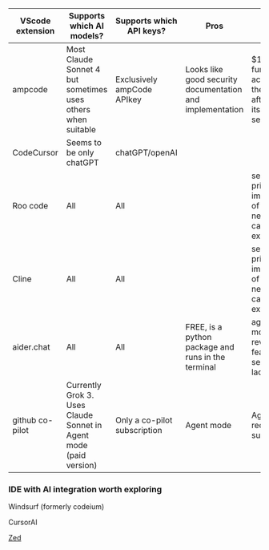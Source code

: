 | VScode extension | Supports which AI models? | Supports which API keys? | Pros | Cons
|----------|----------|----------|----------|----------|
| ampcode    | Most Claude Sonnet 4 but sometimes uses others when suitable | Exclusively ampCode APIkey |Looks like good security documentation and implementation| $10 intial funds in account but then afterwards its a paid for service|
| CodeCursor    | Seems to be only chatGPT | chatGPT/openAI |||
| Roo code    | All | All ||security & privacy implications of extension need more careful examining|
| Cline    | All | All ||security & privacy implications of extension need more careful examining|
| aider.chat    | All | All |FREE, is a python package and runs in the terminal|agent mode/code review feature seems lacking|
| github co-pilot  | Currently Grok 3. Uses Claude Sonnet in Agent mode (paid version) | Only a co-pilot subscription |Agent mode|Agent mode requires a subscription|

### IDE with AI integration worth exploring

Windsurf (formerly codeium)

CursorAI

[Zed](zed.dev)
